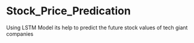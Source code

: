# Stock_Price_Predication
Using LSTM Model its help to predict the future stock values of tech giant companies 
